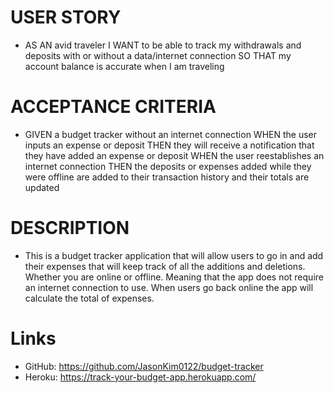 # USER STORY
* AS AN avid traveler
I WANT to be able to track my withdrawals and deposits with or without a data/internet connection
SO THAT my account balance is accurate when I am traveling 

# ACCEPTANCE CRITERIA
* GIVEN a budget tracker without an internet connection
WHEN the user inputs an expense or deposit
THEN they will receive a notification that they have added an expense or deposit
WHEN the user reestablishes an internet connection
THEN the deposits or expenses added while they were offline are added to their transaction history and their totals are updated

# DESCRIPTION
* This is a budget tracker application that will allow users to go in and add their expenses that will keep track of all the additions and deletions. Whether you are online or offline. Meaning that the app does not require an internet connection to use. When users go back online the app will calculate the total of expenses. 

# Links
* GitHub: https://github.com/JasonKim0122/budget-tracker
* Heroku: https://track-your-budget-app.herokuapp.com/

